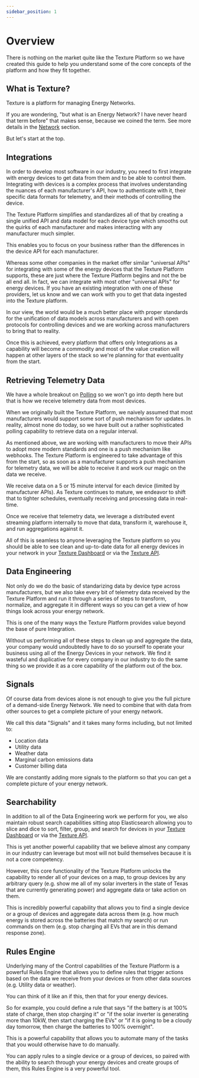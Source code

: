 ```yaml
---
sidebar_position: 1
---
```


# Overview

There is nothing on the market quite like the Texture Platform so we have created this guide to help you understand some of the core concepts of the platform and how they fit together.

## What is Texture?

Texture is a platform for managing Energy Networks. 

If you are wondering, "but what is an Energy Network? I have never heard that term before" that makes sense, because we coined the term. See more details in the [Network](network) section.

But let's start at the top.

## Integrations

In order to develop most software in our industry, you need to first integrate with energy devices to get data from them and to be able to control them. Integrating with devices is a complex process that involves understanding the nuances of each manufacturer's API, how to authenticate with it, their specific data formats for telemetry, and their methods of controlling the device.

The Texture Platform simplifies and standardizes all of that by creating a single unified API and data model for each device type which smooths out the quirks of each manufacturer and makes interacting with any manufacturer much simpler.

This enables you to focus on your business rather than the differences in the device API for each manufacturer.

Whereas some other companies in the market offer similar "universal APIs" for integrating with some of the energy devices that the Texture Platform supports, these are just where the Texture Platform begins and not the be all end all. In fact, we can integrate with most other "universal APIs" for energy devices. If you have an existing integration with one of these providers, let us know and we can work with you to get that data ingested into the Texture platform.

In our view, the world would be a much better place with proper standards for the unification of data models across manufacturers and with open protocols for controlling devices and we are working across manufacturers to bring that to reality.

Once this is achieved, every platform that offers only Integrations as a capability will become a commodity and most of the value creation will happen at other layers of the stack so we're planning for that eventuality from the start.

## Retrieving Telemetry Data

We have a whole breakout on [Polling](/docs/devices/polling) so we won't go into depth here but that is how we receive telemetry data from most devices.

When we originally built the Texture Platform, we naively assumed that most manufacturers would support some sort of push mechanism for updates. In reality, almost none do today, so we have built out a rather sophisticated polling capability to retrieve data on a regular interval. 

As mentioned above, we are working with manufacturers to move their APIs to adopt more modern standards and one is a push mechanism like webhooks. The Texture Platform is engineered to take advantage of this from the start, so as soon as a manufacturer supports a push mechanism for telemetry data, we will be able to receive it and work our magic on the data we receive. 

We receive data on a 5 or 15 minute interval for each device (limited by manufacturer APIs). As Texture continues to mature, we endeavor to shift that to tighter schedules, eventually receiving and processing data in real-time.

Once we receive that telemetry data, we leverage a distributed event streaming platform internally to move that data, transform it, warehouse it, and run aggregations against it. 

All of this is seamless to anyone leveraging the Texture platform so you should be able to see clean and up-to-date data for all energy devices in your network in your [Texture Dashboard](https://dashboard.texturehq.com) or via the [Texture API](/api).

## Data Engineering

Not only do we do the basic of standarizing data by device type across manufacturers, but we also take every bit of telemetry data received by the Texture Platform and run it through a series of steps to transform, normalize, and aggregate it in different ways so you can get a view of how things look across your energy network.

This is one of the many ways the Texture Platform provides value beyond the base of pure Integration.

Without us performing all of these steps to clean up and aggregate the data, your company would undoubtedly have to do so yourself to operate your business using all of the Energy Devices in your network. We find it wasteful and duplicative for every company in our industry to do the same thing so we provide it as a core capability of the platform out of the box.

## Signals

Of course data from devices alone is not enough to give you the full picture of a demand-side Energy Network. We need to combine that with data from other sources to get a complete picture of your energy network.

We call this data "Signals" and it takes many forms including, but not limited to:
* Location data
* Utility data
* Weather data
* Marginal carbon emissions data
* Customer billing data

We are constantly adding more signals to the platform so that you can get a complete picture of your energy network.

## Searchability

In addition to all of the Data Engineering work we perform for you, we also maintain robust search capabilities sitting atop Elasticsearch allowing you to slice and dice to sort, filter, group, and search for devices in your [Texture Dashboard](https://dashboard.texturehq.com) or via the [Texture API](/api).

This is yet another powerful capability that we believe almost any company in our industry can leverage but most will not build themselves because it is not a core competency. 

However, this core functionality of the Texture Platform unlocks the capability to render all of your devices on a map, to group devices by any arbitrary query (e.g. show me all of my solar inverters in the state of Texas that are currently generating power) and aggregate data or take action on them.

This is incredibly powerful capability that allows you to find a single device or a group of devices and aggregate data across them (e.g. how much energy is stored across the batteries that match my search) or run commands on them (e.g. stop charging all EVs that are in this demand response zone).

## Rules Engine

Underlying many of the Control capabilities of the Texture Platform is a powerful Rules Engine that allows you to define rules that trigger actions based on the data we receive from your devices or from other data sources (e.g. Utility data or weather).

You can think of it like an if this, then that for your energy devices.

So for example, you could define a rule that says "if the battery is at 100% state of charge, then stop charging it" or "if the solar inverter is generating more than 10kW, then start charging the EVs" or "if it is going to be a cloudy day tomorrow, then charge the batteries to 100% overnight".

This is a powerful capability that allows you to automate many of the tasks that you would otherwise have to do manually.

You can apply rules to a single device or a group of devices, so paired with the ability to search through your energy devices and create groups of them, this Rules Engine is a very powerful tool.
